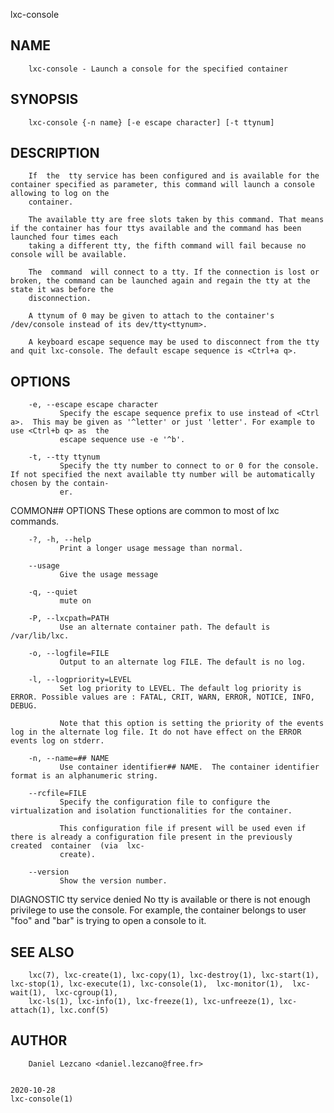   lxc-console
 
## NAME
        lxc-console - Launch a console for the specified container
 
## SYNOPSIS
        lxc-console {-n name} [-e escape character] [-t ttynum]
 
## DESCRIPTION
        If  the  tty service has been configured and is available for the container specified as parameter, this command will launch a console allowing to log on the
        container.
 
        The available tty are free slots taken by this command. That means if the container has four ttys available and the command has been launched four times each
        taking a different tty, the fifth command will fail because no console will be available.
 
        The  command  will connect to a tty. If the connection is lost or broken, the command can be launched again and regain the tty at the state it was before the
        disconnection.
 
        A ttynum of 0 may be given to attach to the container's /dev/console instead of its dev/tty<ttynum>.
 
        A keyboard escape sequence may be used to disconnect from the tty and quit lxc-console. The default escape sequence is <Ctrl+a q>.
 
## OPTIONS
        -e, --escape escape character
               Specify the escape sequence prefix to use instead of <Ctrl a>.  This may be given as '^letter' or just 'letter'. For example to use <Ctrl+b q> as  the
               escape sequence use -e '^b'.
 
        -t, --tty ttynum
               Specify the tty number to connect to or 0 for the console. If not specified the next available tty number will be automatically chosen by the contain‐
               er.
 
 COMMON## OPTIONS
        These options are common to most of lxc commands.
 
        -?, -h, --help
               Print a longer usage message than normal.
 
        --usage
               Give the usage message
 
        -q, --quiet
               mute on
 
        -P, --lxcpath=PATH
               Use an alternate container path. The default is /var/lib/lxc.
 
        -o, --logfile=FILE
               Output to an alternate log FILE. The default is no log.
 
        -l, --logpriority=LEVEL
               Set log priority to LEVEL. The default log priority is ERROR. Possible values are : FATAL, CRIT, WARN, ERROR, NOTICE, INFO, DEBUG.
 
               Note that this option is setting the priority of the events log in the alternate log file. It do not have effect on the ERROR events log on stderr.
 
        -n, --name=## NAME
               Use container identifier## NAME.  The container identifier format is an alphanumeric string.
 
        --rcfile=FILE
               Specify the configuration file to configure the virtualization and isolation functionalities for the container.
 
               This configuration file if present will be used even if there is already a configuration file present in the previously created  container  (via  lxc-
               create).
 
        --version
               Show the version number.
 
 DIAGNOSTIC
        tty service denied
               No  tty is available or there is not enough privilege to use the console. For example, the container belongs to user "foo" and "bar" is trying to open
               a console to it.
 
## SEE ALSO
        lxc(7), lxc-create(1), lxc-copy(1), lxc-destroy(1), lxc-start(1), lxc-stop(1), lxc-execute(1), lxc-console(1),  lxc-monitor(1),  lxc-wait(1),  lxc-cgroup(1),
        lxc-ls(1), lxc-info(1), lxc-freeze(1), lxc-unfreeze(1), lxc-attach(1), lxc.conf(5)
 
## AUTHOR
        Daniel Lezcano <daniel.lezcano@free.fr>
 
                                                                              2020-10-28                                                               lxc-console(1)
